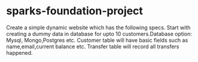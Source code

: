 # sparks-foundation-project
Create a simple dynamic website which has the following specs.
Start with creating a dummy data in database for upto 10 customers.Database option: Mysql, Mongo,Postgres etc.
Customer table will have basic fields such as name,email,current balance etc. Transfer table will record all transfers happened.

